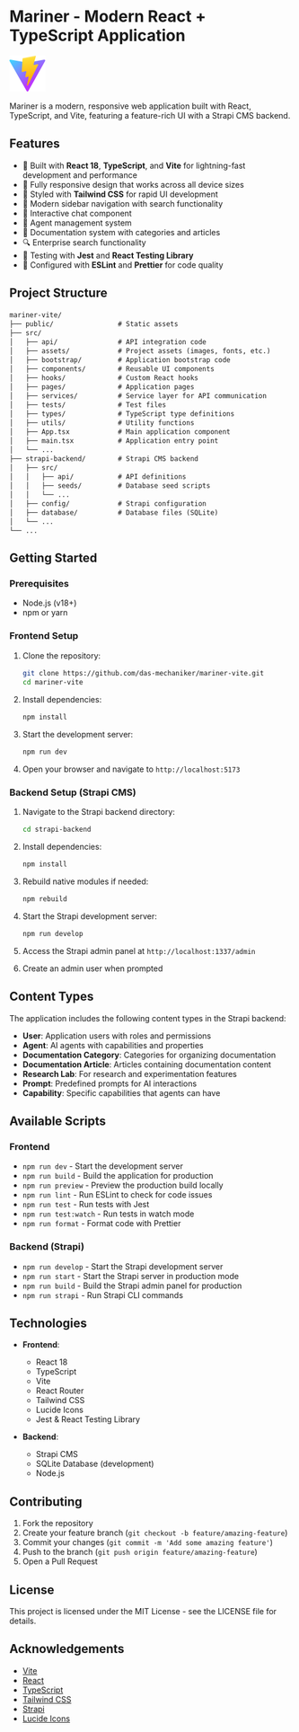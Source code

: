 # Mariner - Modern React + TypeScript Application

![Mariner](public/vite.svg)

Mariner is a modern, responsive web application built with React, TypeScript, and Vite, featuring a feature-rich UI with a Strapi CMS backend.

## Features

- 🚀 Built with **React 18**, **TypeScript**, and **Vite** for lightning-fast development and performance
- 📱 Fully responsive design that works across all device sizes
- 🎨 Styled with **Tailwind CSS** for rapid UI development
- 🧭 Modern sidebar navigation with search functionality
- 💬 Interactive chat component
- 🤖 Agent management system
- 📝 Documentation system with categories and articles
- 🔍 Enterprise search functionality
- 🧪 Testing with **Jest** and **React Testing Library**
- 🔧 Configured with **ESLint** and **Prettier** for code quality

## Project Structure

```
mariner-vite/
├── public/                # Static assets
├── src/
│   ├── api/               # API integration code
│   ├── assets/            # Project assets (images, fonts, etc.)
│   ├── bootstrap/         # Application bootstrap code
│   ├── components/        # Reusable UI components
│   ├── hooks/             # Custom React hooks
│   ├── pages/             # Application pages
│   ├── services/          # Service layer for API communication
│   ├── tests/             # Test files
│   ├── types/             # TypeScript type definitions
│   ├── utils/             # Utility functions
│   ├── App.tsx            # Main application component
│   ├── main.tsx           # Application entry point
│   └── ...
├── strapi-backend/        # Strapi CMS backend
│   ├── src/
│   │   ├── api/           # API definitions
│   │   ├── seeds/         # Database seed scripts
│   │   └── ...
│   ├── config/            # Strapi configuration
│   ├── database/          # Database files (SQLite)
│   └── ...
└── ...
```

## Getting Started

### Prerequisites

- Node.js (v18+)
- npm or yarn

### Frontend Setup

1. Clone the repository:
   ```bash
   git clone https://github.com/das-mechaniker/mariner-vite.git
   cd mariner-vite
   ```

2. Install dependencies:
   ```bash
   npm install
   ```

3. Start the development server:
   ```bash
   npm run dev
   ```

4. Open your browser and navigate to `http://localhost:5173`

### Backend Setup (Strapi CMS)

1. Navigate to the Strapi backend directory:
   ```bash
   cd strapi-backend
   ```

2. Install dependencies:
   ```bash
   npm install
   ```

3. Rebuild native modules if needed:
   ```bash
   npm rebuild
   ```

4. Start the Strapi development server:
   ```bash
   npm run develop
   ```

5. Access the Strapi admin panel at `http://localhost:1337/admin`

6. Create an admin user when prompted

## Content Types

The application includes the following content types in the Strapi backend:

- **User**: Application users with roles and permissions
- **Agent**: AI agents with capabilities and properties
- **Documentation Category**: Categories for organizing documentation
- **Documentation Article**: Articles containing documentation content
- **Research Lab**: For research and experimentation features
- **Prompt**: Predefined prompts for AI interactions
- **Capability**: Specific capabilities that agents can have

## Available Scripts

### Frontend

- `npm run dev` - Start the development server
- `npm run build` - Build the application for production
- `npm run preview` - Preview the production build locally
- `npm run lint` - Run ESLint to check for code issues
- `npm run test` - Run tests with Jest
- `npm run test:watch` - Run tests in watch mode
- `npm run format` - Format code with Prettier

### Backend (Strapi)

- `npm run develop` - Start the Strapi development server
- `npm run start` - Start the Strapi server in production mode
- `npm run build` - Build the Strapi admin panel for production
- `npm run strapi` - Run Strapi CLI commands

## Technologies

- **Frontend**:
  - React 18
  - TypeScript
  - Vite
  - React Router
  - Tailwind CSS
  - Lucide Icons
  - Jest & React Testing Library

- **Backend**:
  - Strapi CMS
  - SQLite Database (development)
  - Node.js

## Contributing

1. Fork the repository
2. Create your feature branch (`git checkout -b feature/amazing-feature`)
3. Commit your changes (`git commit -m 'Add some amazing feature'`)
4. Push to the branch (`git push origin feature/amazing-feature`)
5. Open a Pull Request

## License

This project is licensed under the MIT License - see the LICENSE file for details.

## Acknowledgements

- [Vite](https://vitejs.dev/)
- [React](https://reactjs.org/)
- [TypeScript](https://www.typescriptlang.org/)
- [Tailwind CSS](https://tailwindcss.com/)
- [Strapi](https://strapi.io/)
- [Lucide Icons](https://lucide.dev/)
